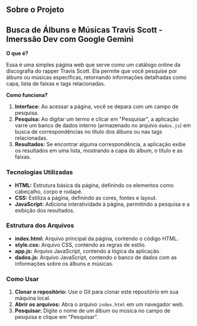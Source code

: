 ## Sobre o Projeto

## Busca de Álbuns e Músicas Travis Scott - Imerssão Dev com Google Gemini

**O que é?**

Essa é uma simples página web que serve como um catálogo online da discografia do rapper Travis Scott. Ela permite que você pesquise por álbuns ou músicas específicas, retornando informações detalhadas como capa, lista de faixas e tags relacionadas.

**Como funciona?**

1. **Interface:** Ao acessar a página, você se depara com um campo de pesquisa.
2. **Pesquisa:** Ao digitar um termo e clicar em "Pesquisar", a aplicação varre um banco de dados interno (armazenado no arquivo `dados.js`) em busca de correspondências no título dos álbuns ou nas tags relacionadas.
3. **Resultados:** Se encontrar alguma correspondência, a aplicação exibe os resultados em uma lista, mostrando a capa do álbum, o título e as faixas.

### Tecnologias Utilizadas

* **HTML:** Estrutura básica da página, definindo os elementos como cabeçalho, corpo e rodapé.
* **CSS:** Estiliza a página, definindo as cores, fontes e layout.
* **JavaScript:** Adiciona interatividade à página, permitindo a pesquisa e a exibição dos resultados.

### Estrutura dos Arquivos

* **index.html:** Arquivo principal da página, contendo o código HTML.
* **style.css:** Arquivo CSS, contendo as regras de estilo.
* **app.js:** Arquivo JavaScript, contendo a lógica da aplicação.
* **dados.js:** Arquivo JavaScript, contendo o banco de dados com as informações sobre os álbuns e músicas.

### Como Usar

1. **Clonar o repositório:** Use o Git para clonar este repositório em sua máquina local.
2. **Abrir os arquivos:** Abra o arquivo `index.html` em um navegador web.
3. **Pesquisar:** Digite o nome de um álbum ou música no campo de pesquisa e clique em "Pesquisar".

